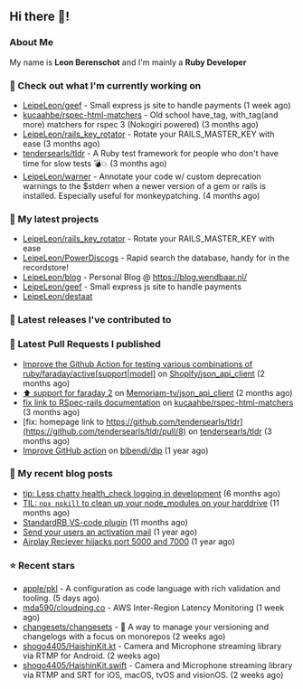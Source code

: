 ## Hi there 👋!

### About Me

My name is **Leon Berenschot** and I'm mainly a **Ruby Developer**
<br>

### 👷 Check out what I'm currently working on

- [LeipeLeon/geef](https://github.com/LeipeLeon/geef) - Small express js site to handle payments (1 week ago)
- [kucaahbe/rspec-html-matchers](https://github.com/kucaahbe/rspec-html-matchers) - Old school have_tag, with_tag(and more) matchers for rspec 3 (Nokogiri powered) (3 months ago)
- [LeipeLeon/rails_key_rotator](https://github.com/LeipeLeon/rails_key_rotator) - Rotate your RAILS_MASTER_KEY with ease (3 months ago)
- [tendersearls/tldr](https://github.com/tendersearls/tldr) - A Ruby test framework for people who don&#39;t have time for slow tests 💣💥 (3 months ago)
- [LeipeLeon/warner](https://github.com/LeipeLeon/warner) - Annotate your code w/ custom deprecation warnings to the $stderr when a newer version of a gem or rails is installed. Especially useful for monkeypatching. (4 months ago)

### 🌱 My latest projects

- [LeipeLeon/rails_key_rotator](https://github.com/LeipeLeon/rails_key_rotator) - Rotate your RAILS_MASTER_KEY with ease
- [LeipeLeon/PowerDiscogs](https://github.com/LeipeLeon/PowerDiscogs) - Rapid search the database, handy for in the recordstore!
- [LeipeLeon/blog](https://github.com/LeipeLeon/blog) - Personal Blog @ https://blog.wendbaar.nl/
- [LeipeLeon/geef](https://github.com/LeipeLeon/geef) - Small express js site to handle payments
- [LeipeLeon/destaat](https://github.com/LeipeLeon/destaat)

### 🔭 Latest releases I've contributed to


### 🔨 Latest Pull Requests I published

- [Improve the Github Action for testing various combinations of ruby/faraday/active[support|model]](https://github.com/Shopify/json_api_client/pull/3) on [Shopify/json_api_client](https://github.com/Shopify/json_api_client) (2 months ago)
- [⬆️ support for faraday 2](https://github.com/Memoriam-tv/json_api_client/pull/1) on [Memoriam-tv/json_api_client](https://github.com/Memoriam-tv/json_api_client) (2 months ago)
- [fix link to RSpec-rails documentation](https://github.com/kucaahbe/rspec-html-matchers/pull/81) on [kucaahbe/rspec-html-matchers](https://github.com/kucaahbe/rspec-html-matchers) (3 months ago)
- [fix: homepage link to https://github.com/tendersearls/tldr](https://github.com/tendersearls/tldr/pull/8) on [tendersearls/tldr](https://github.com/tendersearls/tldr) (3 months ago)
- [Improve GitHub action](https://github.com/bibendi/dip/pull/159) on [bibendi/dip](https://github.com/bibendi/dip) (1 year ago)

### 📜 My recent blog posts

- [tip: Less chatty health_check logging in development](https://www.wendbaar.nl/posts/2023/07/tip_less_chatty_health_check_logging_in_development) (6 months ago)
- [TIL: `npx npkill` to clean up your node_modules on your harddrive](https://www.wendbaar.nl/posts/2023/03/til_npx_npkill_to_clean_up_your_node_modules_on_your_harddrive) (11 months ago)
- [StandardRB VS-code plugin](https://www.wendbaar.nl/posts/2023/02/standardrb_vscode_plugin) (11 months ago)
- [Send your users an activation mail](https://www.wendbaar.nl/posts/2023/02/send_your_users_an_activation_mail) (1 year ago)
- [Airplay Reciever hijacks port 5000 and 7000](https://www.wendbaar.nl/posts/2023/02/airplay_reciever_hijacks_port_5000_and_7000) (1 year ago)

### ⭐ Recent stars

- [apple/pkl](https://github.com/apple/pkl) - A configuration as code language with rich validation and tooling. (5 days ago)
- [mda590/cloudping.co](https://github.com/mda590/cloudping.co) - AWS Inter-Region Latency Monitoring (1 week ago)
- [changesets/changesets](https://github.com/changesets/changesets) - 🦋       A way to manage your versioning and changelogs with a focus on monorepos (2 weeks ago)
- [shogo4405/HaishinKit.kt](https://github.com/shogo4405/HaishinKit.kt) - Camera and Microphone streaming library via RTMP for Android. (2 weeks ago)
- [shogo4405/HaishinKit.swift](https://github.com/shogo4405/HaishinKit.swift) - Camera and Microphone streaming library via RTMP and SRT for iOS, macOS, tvOS and visionOS. (2 weeks ago)
